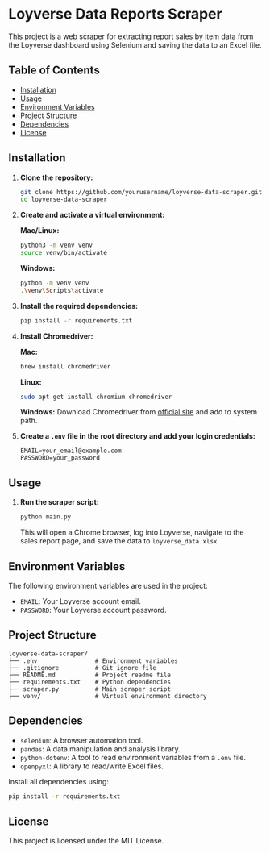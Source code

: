 # Loyverse Data Reports Scraper

This project is a web scraper for extracting report sales by item data from the Loyverse dashboard using Selenium and saving the data to an Excel file.

## Table of Contents

- [Installation](#installation)
- [Usage](#usage)
- [Environment Variables](#environment-variables)
- [Project Structure](#project-structure)
- [Dependencies](#dependencies)
- [License](#license)

## Installation

1. **Clone the repository:**

   ```sh
   git clone https://github.com/yourusername/loyverse-data-scraper.git
   cd loyverse-data-scraper
   ```

2. **Create and activate a virtual environment:**

   **Mac/Linux:**
   ```sh
   python3 -m venv venv
   source venv/bin/activate
   ```

   **Windows:**
   ```sh
   python -m venv venv
   .\venv\Scripts\activate
   ```

3. **Install the required dependencies:**

   ```sh
   pip install -r requirements.txt
   ```

4. **Install Chromedriver:**

   **Mac:**
   ```sh
   brew install chromedriver
   ```

   **Linux:**
   ```sh
   sudo apt-get install chromium-chromedriver
   ```

   **Windows:**
   Download Chromedriver from [official site](https://sites.google.com/chromium.org/driver/) and add to system path.

5. **Create a `.env` file in the root directory and add your login credentials:**

   ```plaintext
   EMAIL=your_email@example.com
   PASSWORD=your_password
   ```

## Usage

1. **Run the scraper script:**

   ```sh
   python main.py
   ```

   This will open a Chrome browser, log into Loyverse, navigate to the sales report page, and save the data to `loyverse_data.xlsx`.

## Environment Variables

The following environment variables are used in the project:

- `EMAIL`: Your Loyverse account email.
- `PASSWORD`: Your Loyverse account password.

## Project Structure

```plaintext
loyverse-data-scraper/
├── .env                # Environment variables
├── .gitignore          # Git ignore file
├── README.md           # Project readme file
├── requirements.txt    # Python dependencies
├── scraper.py          # Main scraper script
├── venv/               # Virtual environment directory
```

## Dependencies

- `selenium`: A browser automation tool.
- `pandas`: A data manipulation and analysis library.
- `python-dotenv`: A tool to read environment variables from a `.env` file.
- `openpyxl`: A library to read/write Excel files.

Install all dependencies using:

```sh
pip install -r requirements.txt
```

## License

This project is licensed under the MIT License.
```

